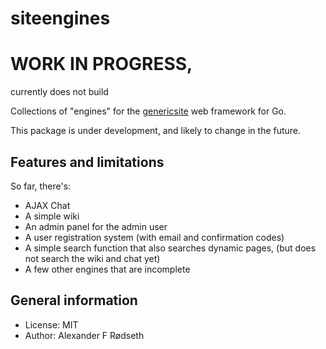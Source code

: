 siteengines
===========

# WORK IN PROGRESS,

currently does not build

Collections of "engines" for the [genericsite](https://github.com/xyproto/genericsite) web framework for Go.

This package is under development, and likely to change in the future.

Features and limitations
------------------------

So far, there's:

* AJAX Chat
* A simple wiki
* An admin panel for the admin user
* A user registration system (with email and confirmation codes)
* A simple search function that also searches dynamic pages, (but does not search the wiki and chat yet)
* A few other engines that are incomplete

General information
-------------------

* License: MIT
* Author: Alexander F Rødseth
